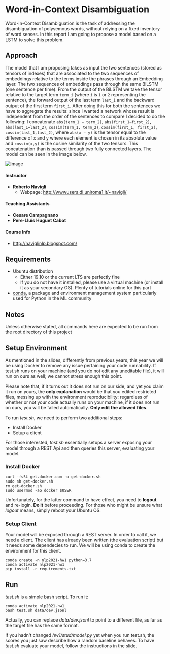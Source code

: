 # Word-in-Context Disambiguation
Word-in-Context Disambiguation is the task of addressing the disambiguation of polysemous words, without relying on a fixed inventory of word senses. In this report I am going to propose a model based on a LSTM to solve this problem.

## Approach
The model that I am proposing takes as input the two sentences (stored as tensors of indexes) that are associated to the two sequences of embeddings relative to the terms inside the phrases through an Embedding layer. The two sequences of embeddings pass through the same BiLSTM (one sentence per time). From the output of the BiLSTM we take the tensor relative to the target term `term_i` (where `i` is `1` or `2` representing the sentence), the forward output of the last term `last_i` and the backward output of the first term `first_i`. After doing this for both the sentences we have to aggregate the results: since I wanted a network whose result is independent from the order of the sentences to compare I decided to do the following: I concatenate `abs(term_1 − term_2)`, `abs(first_1−first_2)`, `abs(last_1−last_2)`, `cossim(term_1, term_2)`, `cossim(first_1, first_2)`, `cossim(last_1,last_2)`, where `abs(x − y)` is the tensor equal to the difference of x and y where each element is chosen in its absolute value and `cossim(x,y)` is the cosine similarity of the two tensors. This concatenation than is passed through two fully connected layers. The model can be seen in the image below.

![image](https://user-images.githubusercontent.com/38753416/149948762-4815dc06-5b4d-4682-b317-d838dc9ceead.png)


#### Instructor
* **Roberto Navigli**
	* Webpage: http://wwwusers.di.uniroma1.it/~navigli/

#### Teaching Assistants
* **Cesare Campagnano**
* **Pere-Lluís Huguet Cabot**

#### Course Info
* http://naviglinlp.blogspot.com/

## Requirements

* Ubuntu distribution
	* Either 19.10 or the current LTS are perfectly fine
	* If you do not have it installed, please use a virtual machine (or install it as your secondary OS). Plenty of tutorials online for this part
* [conda](https://docs.conda.io/projects/conda/en/latest/index.html), a package and environment management system particularly used for Python in the ML community

## Notes
Unless otherwise stated, all commands here are expected to be run from the root directory of this project

## Setup Environment

As mentioned in the slides, differently from previous years, this year we will be using Docker to remove any issue pertaining your code runnability. If test.sh runs
on your machine (and you do not edit any uneditable file), it will run on ours as well; we cannot stress enough this point.

Please note that, if it turns out it does not run on our side, and yet you claim it run on yours, the **only explanation** would be that you edited restricted files, 
messing up with the environment reproducibility: regardless of whether or not your code actually runs on your machine, if it does not run on ours, 
you will be failed automatically. **Only edit the allowed files**.

To run *test.sh*, we need to perform two additional steps:
* Install Docker
* Setup a client

For those interested, *test.sh* essentially setups a server exposing your model through a REST Api and then queries this server, evaluating your model.

### Install Docker

```
curl -fsSL get.docker.com -o get-docker.sh
sudo sh get-docker.sh
rm get-docker.sh
sudo usermod -aG docker $USER
```

Unfortunately, for the latter command to have effect, you need to **logout** and re-login. **Do it** before proceeding. For those who might be
unsure what *logout* means, simply reboot your Ubuntu OS.

### Setup Client

Your model will be exposed through a REST server. In order to call it, we need a client. The client has already been written
(the evaluation script) but it needs some dependecies to run. We will be using conda to create the environment for this client.

```
conda create -n nlp2021-hw1 python=3.7
conda activate nlp2021-hw1
pip install -r requirements.txt
```

## Run

*test.sh* is a simple bash script. To run it:

```
conda activate nlp2021-hw1
bash test.sh data/dev.jsonl
```

Actually, you can replace *data/dev.jsonl* to point to a different file, as far as the target file has the same format.

If you hadn't changed *hw1/stud/model.py* yet when you run test.sh, the scores you just saw describe how a random baseline
behaves. To have *test.sh* evaluate your model, follow the instructions in the slide.

